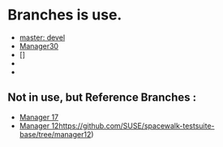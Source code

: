 # Branches is use.


* [master: devel](https://github.com/SUSE/spacewalk-testsuite-base)
* [Manager30](https://github.com/SUSE/spacewalk-testsuite-base/tree/manager30)
* []
*
*

## Not in use, but Reference Branches :

* [Manager 17](https://github.com/SUSE/spacewalk-testsuite-base/tree/manager17)
* [Manager 12]()https://github.com/SUSE/spacewalk-testsuite-base/tree/manager12)

